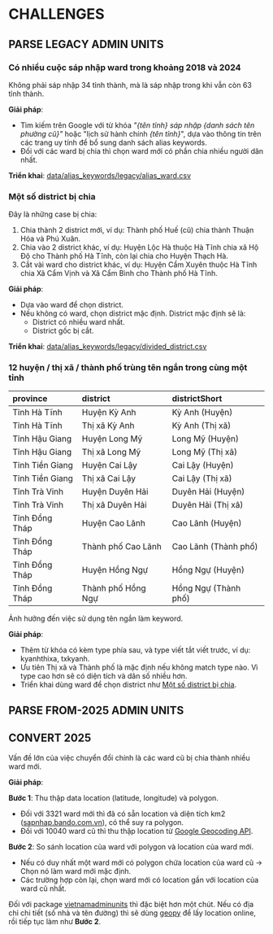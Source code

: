 # CHALLENGES

## PARSE LEGACY ADMIN UNITS

### Có nhiều cuộc sáp nhập ward trong khoảng 2018 và 2024

Không phải sáp nhập 34 tỉnh thành, mà là sáp nhập trong khi vẫn còn 63 tỉnh thành.

**Giải pháp**:
- Tìm kiếm trên Google với từ khóa _"{tên tỉnh} sáp nhập {danh sách tên phường cũ}"_ hoặc "lịch sử hành chính _{tên tỉnh}_", dựa vào thông tin trên các trang uy tính để bổ sung danh sách alias keywords.
- Đối với các ward bị chia thì chọn ward mới có phần chia nhiều người dân nhất.

**Triển khai**: [data/alias_keywords/legacy/alias_ward.csv](data/alias_keywords/legacy/alias_ward.csv)

### Một số district bị chia

Đây là những case bị chia:
1. Chia thành 2 district mới, ví dụ: Thành phố Huế (cũ) chia thành Thuận Hóa và Phú Xuân.
2. Chia vào 2 district khác, ví dụ: Huyện Lộc Hà thuộc Hà Tĩnh chia xã Hộ Độ cho Thành phố Hà Tĩnh, còn lại chia cho Huyện Thạch Hà.
3. Cắt vài ward cho district khác, ví dụ: Huyện Cẩm Xuyên thuộc Hà Tĩnh chia Xã Cẩm Vịnh và Xã Cẩm Bình cho Thành phố Hà Tĩnh.

**Giải pháp**:
- Dựa vào ward để chọn district.
- Nếu không có ward, chọn district mặc định. District mặc định sẽ là:
    - District có nhiều ward nhất.
    - District gốc bị cắt.

**Triển khai**:
[data/alias_keywords/legacy/divided_district.csv](data/alias_keywords/legacy/divided_district.csv)

### 12 huyện / thị xã / thành phố trùng tên ngắn trong cùng một tỉnh

| province        | district           | districtShort        |
|:----------------|:-------------------|:---------------------|
| Tỉnh Hà Tĩnh    | Huyện Kỳ Anh       | Kỳ Anh (Huyện)       |
| Tỉnh Hà Tĩnh    | Thị xã Kỳ Anh      | Kỳ Anh (Thị xã)      |
| Tỉnh Hậu Giang  | Huyện Long Mỹ      | Long Mỹ (Huyện)      |
| Tỉnh Hậu Giang  | Thị xã Long Mỹ     | Long Mỹ (Thị xã)     |
| Tỉnh Tiền Giang | Huyện Cai Lậy      | Cai Lậy (Huyện)      |
| Tỉnh Tiền Giang | Thị xã Cai Lậy     | Cai Lậy (Thị xã)     |
| Tỉnh Trà Vinh   | Huyện Duyên Hải    | Duyên Hải (Huyện)    |
| Tỉnh Trà Vinh   | Thị xã Duyên Hải   | Duyên Hải (Thị xã)   |
| Tỉnh Đồng Tháp  | Huyện Cao Lãnh     | Cao Lãnh (Huyện)     |
| Tỉnh Đồng Tháp  | Thành phố Cao Lãnh | Cao Lãnh (Thành phố) |
| Tỉnh Đồng Tháp  | Huyện Hồng Ngự     | Hồng Ngự (Huyện)     |
| Tỉnh Đồng Tháp  | Thành phố Hồng Ngự | Hồng Ngự (Thành phố) |

Ảnh hưởng đến việc sử dụng tên ngắn làm keyword.

**Giải pháp**:
- Thêm từ khóa có kèm type phía sau, và type viết tắt viết trước, ví dụ: kyanhthixa, txkyanh.
- Ưu tiên Thị xã và Thành phố là mặc định nếu không match type nào. Vì type cao hơn sẽ có diện tích và dân số nhiều hơn.
- Triển khai dùng ward để chọn district như [Một số district bị chia](#một-số-district-bị-chia).



## PARSE FROM-2025 ADMIN UNITS


## CONVERT 2025

Vấn đề lớn của việc chuyển đổi chính là các ward cũ bị chia thành nhiều ward mới.

**Giải pháp**:

**Bước 1**: Thu thập data location (latitude, longitude) và polygon.
- Đối với 3321 ward mới thì đã có sẵn location và diện tích km2 ([sapnhap.bando.com.vn](https://sapnhap.bando.com.vn)), có thể suy ra polygon.
- Đối với 10040 ward cũ thì thu thập location từ [Google Geocoding API](https://developers.google.com/maps/documentation/geocoding/overview).

**Bước 2**: So sánh location của ward với polygon và location của ward mới.
- Nếu có duy nhất một ward mới có polygon chứa location của ward cũ &rarr; Chọn nó làm ward mới mặc định.
- Các trường hợp còn lại, chọn ward mới có location gần với location của ward cũ nhất.

Đối với package [vietnamadminunits](vietnamadminunits) thì đặc biệt hơn một chút. Nếu có địa chỉ chi tiết (số nhà và tên đường) thì sẽ dùng [geopy](https://pypi.org/project/geopy/) để lấy location online, rồi tiếp tục làm như **Bước 2**.